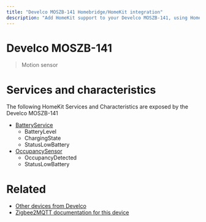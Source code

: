 ```yaml
---
title: "Develco MOSZB-141 Homebridge/HomeKit integration"
description: "Add HomeKit support to your Develco MOSZB-141, using Homebridge, Zigbee2MQTT and homebridge-z2m."
---
```

<!---
This file has been GENERATED using src/docgen/docgen.ts
DO NOT EDIT THIS FILE MANUALLY!
-->
# Develco MOSZB-141
> Motion sensor


# Services and characteristics
The following HomeKit Services and Characteristics are exposed by
the Develco MOSZB-141

* [BatteryService](../../battery.md)
  * BatteryLevel
  * ChargingState
  * StatusLowBattery
* [OccupancySensor](../../sensors.md)
  * OccupancyDetected
  * StatusLowBattery


# Related
* [Other devices from Develco](../index.md#develco)
* [Zigbee2MQTT documentation for this device](https://www.zigbee2mqtt.io/devices/MOSZB-141.html)